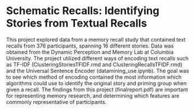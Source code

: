 # Schematic Recalls: Identifying Stories from Textual Recalls


This project explored data from a memory recall study that contained text recalls from 376 participants, spanning 16 different stories. Data was obtained from the Dynamic Perception and Memory Lab at Columbia University. The project utilized different ways of encoding text recalls such as TF-IDF (ClusteringStoriesTFIDF.rmd and ClusteringRecallsTFIDF.rmd) and the Universal Sentence Encoder (datamining_use.ipynb). The goal was to see which method of encoding contained the most information which algorithms could use to identify the original story and priming group when given a recall. The findings from this project (finalreport.pdf) are important for representing memory research, and determining which features are commonly representative of participants.
